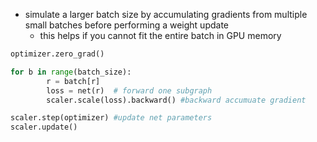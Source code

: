 - simulate a larger batch size by accumulating gradients from multiple small batches before performing a weight update
	- this helps if you cannot fit the entire batch in GPU memory

```python
optimizer.zero_grad()

for b in range(batch_size):
        r = batch[r] 
        loss = net(r)  # forward one subgraph 
        scaler.scale(loss).backward() #backward accumuate gradient

scaler.step(optimizer) #update net parameters
scaler.update()
```